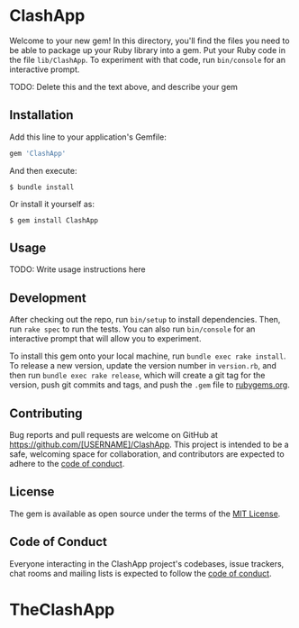 # ClashApp

Welcome to your new gem! In this directory, you'll find the files you need to be able to package up your Ruby library into a gem. Put your Ruby code in the file `lib/ClashApp`. To experiment with that code, run `bin/console` for an interactive prompt.

TODO: Delete this and the text above, and describe your gem

## Installation

Add this line to your application's Gemfile:

```ruby
gem 'ClashApp'
```

And then execute:

    $ bundle install

Or install it yourself as:

    $ gem install ClashApp

## Usage

TODO: Write usage instructions here

## Development

After checking out the repo, run `bin/setup` to install dependencies. Then, run `rake spec` to run the tests. You can also run `bin/console` for an interactive prompt that will allow you to experiment.

To install this gem onto your local machine, run `bundle exec rake install`. To release a new version, update the version number in `version.rb`, and then run `bundle exec rake release`, which will create a git tag for the version, push git commits and tags, and push the `.gem` file to [rubygems.org](https://rubygems.org).

## Contributing

Bug reports and pull requests are welcome on GitHub at https://github.com/[USERNAME]/ClashApp. This project is intended to be a safe, welcoming space for collaboration, and contributors are expected to adhere to the [code of conduct](https://github.com/[USERNAME]/ClashApp/blob/master/CODE_OF_CONDUCT.md).


## License

The gem is available as open source under the terms of the [MIT License](https://opensource.org/licenses/MIT).

## Code of Conduct

Everyone interacting in the ClashApp project's codebases, issue trackers, chat rooms and mailing lists is expected to follow the [code of conduct](https://github.com/[USERNAME]/ClashApp/blob/master/CODE_OF_CONDUCT.md).
# TheClashApp
